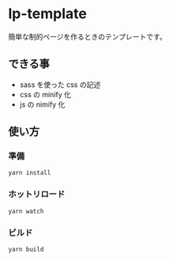 # lp-template

簡単な制的ページを作るときのテンプレートです。

## できる事

- sass を使った css の記述
- css の minify 化
- js の nimify 化

## 使い方

### 準備

```
yarn install
```

### ホットリロード

```
yarn watch
```

### ビルド

```
yarn build
```
